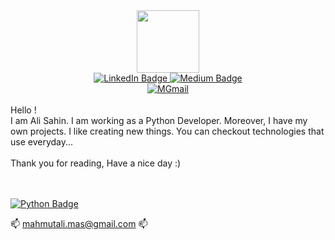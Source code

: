 <div id="header" align="center">
  <img src="https://media.giphy.com/media/M9gbBd9nbDrOTu1Mqx/giphy.gif" width="100"/>
</div>

<div id="badges" align="center">
  <a href="https://www.linkedin.com/in/mahmutalisahinprofile/">
    <img src="https://img.shields.io/badge/LinkedIn-blue?style=for-the-badge&logo=linkedin&logoColor=white" alt="LinkedIn Badge"/>
  </a>
  <a href="https://medium.com/@mahmutali.mas">
    <img src="https://img.shields.io/badge/Medium-black?style=for-the-badge&logo=medium&logoColor=white" alt="Medium Badge"/>
  </a>
  <br>
  <a href="mahmutali.mas@gmail.com">
    <img src="https://img.shields.io/badge/GMail-white?style=for-the-badge&logo=gmail&logoColor=gmail" alt="MGmail"/>
  </a>
  
</div>
<br>
Hello ! <br>I am Ali Sahin. I am working as a Python Developer. Moreover, I have my own projects. I like creating new things. You can checkout technologies that use everyday...
<br>
<br>Thank you for reading, 
Have a nice day :)


<br><br>
<a href="https://www.python.org/">
    <img src="https://img.shields.io/badge/Python-purple?style=for-the-badge&logo=python&logoColor=white" alt="Python Badge"/>
  </a>

📫  mahmutali.mas@gmail.com  📫

<!---
sahn111/sahn111 is a ✨ special ✨ repository because its `README.md` (this file) appears on your GitHub profile.
You can click the Preview link to take a look at your changes.
--->
